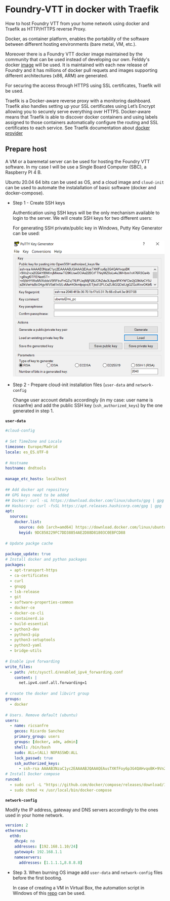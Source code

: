 # Foundry-VTT in docker with Traefik

How to host Foundry VTT from your home network using docker and Traefik as HTTP/HTTPS reverse Proxy.

Docker, as container platform, enables the portability of the software between different hosting environments (bare metal, VM, etc.).

Moreover there is a Foundry VTT docker image maintained by the community that can be used instead of developing our own.
Felddy's docker [image](https://github.com/felddy/foundryvtt-docker) will be used. It is maintained with each new release of Foundry and it has millions of docker pull requets and images supporting different architectures (x86, ARM) are generated.

For securing the access through HTTPS using SSL certificates, Traefik will be used.

Traefik is a Docker-aware reverse proxy with a monitoring dashboard. Traefik also handles setting up your SSL certificates using Let’s Encrypt allowing you to securely serve everything over HTTPS. Docker-aware means that Traefik is able to discover docker containers and using labels assigned to those containers automatically configure the routing and SSL certificates to each service. See Traefik documentation about [docker provider](https://doc.traefik.io/traefik/providers/docker/) 

## Prepare host

A VM or a baremetal server can be used for hosting the Foundry VTT software. In my case I will be use a Single Board Computer (SBC), a Raspberry PI 4 B.

Ubuntu 20.04 64 bits can be used as OS, and a cloud image and `cloud-init` can be used to automate the instalallation of basic software (docker and docker-compose).

- Step 1 - Create SSH keys

  Authentication using SSH keys will be the only mechanism available to login to the server.
  We will create SSH keys for two different users:

  For generating SSH private/public key in Windows, Putty Key Generator can be used:

    ![ubuntu-SSH-key-generation](images/ubuntu-user-SSH-key-generation.png "SSH Key Generation")


- Step 2 - Prepare cloud-init installation files (`user-data` and `network-config` 

    Change user account details accordingly (in my case: user name is ricsanfre) and add the public SSH key (`ssh_authorized_keys`) by the one generated in step 1.

**`user-data`**

```yml
#cloud-config

# Set TimeZone and Locale
timezone: Europe/Madrid
locale: es_ES.UTF-8

# Hostname
hostname: dndtools

manage_etc_hosts: localhost

## Add docker apt repository
## GPG keys need to be added
## Docker: curl -sL https://download.docker.com/linux/ubuntu/gpg | gpg
## Hashicorp: curl -fsSL https://apt.releases.hashicorp.com/gpg | gpg
apt:
  sources:
    docker.list:
      source: deb [arch=amd64] https://download.docker.com/linux/ubuntu $RELEASE stable
      keyid: 9DC858229FC7DD38854AE2D88D81803C0EBFCD88

# Update packge cache

package_update: true
# Install docker and python packages
packages:
  - apt-transport-https
  - ca-certificates
  - curl
  - gnupg
  - lsb-release
  - git
  - software-properties-common
  - docker-ce
  - docker-ce-cli
  - containerd.io
  - build-essential
  - python3-dev
  - python3-pip
  - python3-setuptools
  - python3-yaml
  - bridge-utils

# Enable ipv4 forwarding
write_files:
  - path: /etc/sysctl.d/enabled_ipv4_forwarding.conf
    content: |
      net.ipv4.conf.all.forwarding=1

# create the docker and libvirt group
groups:
  - docker

# Users. Remove default (ubuntu)
users:
  - name: ricsanfre
    gecos: Ricardo Sanchez
    primary_group: users
    groups: [docker, adm, admin]
    shell: /bin/bash
    sudo: ALL=(ALL) NOPASSWD:ALL
    lock_passwd: true
    ssh_authorized_keys:
      - ssh-rsa AAAAB3NzaC1yc2EAAAABJQAAAQEAusTXKfFoy6p3G4QAHvqoBK+9Vn2+cx2G5AY89WmjMikmeTG9KUseOCIAx22BCrFTNryMZ0oLx4u3M+Ibm1nX76R3Gs4b+gBsgf0TFENzztST++n9/bHYWeMVXddeV9RFbvPnQZv/TfLfPUejIMjFt26JCfhZdw3Ukpx9FKYhFDxr2jG9hXzCY9Ja2IkVwHuBcO4gvWV5xtI1nS/LvMw44Okmlpqos/ETjkd12PLCxZU6GQDslUgGZGuWsvOKbf51sR+cvBppEAG3ujIDySZkVhXqH1SSaGQbxF0pO6N5d4PWus0xsafy5z1AJdTeXZdBXPVvUSNVOUw8lbL+RTWI2Q== ubuntu@mi_pc
# Install Docker compose
runcmd:
  - sudo curl -L "https://github.com/docker/compose/releases/download/1.29.2/docker-compose-$(uname -s)-$(uname -m)" -o /usr/local/bin/docker-compose
  - sudo chmod +x /usr/local/bin/docker-compose

```

**`network-config`**

Modify the IP address, gateway and DNS servers accordingly to the ones used in your home network.

```yml
version: 2
ethernets:
  eth0:
    dhcp4: no
    addresses: [192.168.1.10/24]
    gateway4: 192.168.1.1
    nameservers:
      addresses: [1.1.1.1,8.8.8.8]

```

- Step 3. When burning OS image add `user-data` and `network-config` files before the first booting.

  In case of creating a VM in Virtual Box, the automation script in Windows of this [repo](https://github.com/ricsanfre/ubuntu-cloud-vbox) can be used. 








